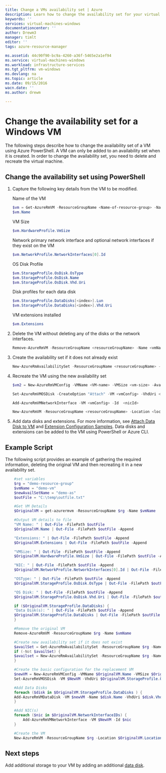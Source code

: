 ```yaml
---
title: Change a VMs availability set | Azure
description: Learn how to change the availability set for your virtual machines using Azure PowerShell and the Resource Manager deployment model.
keywords: ''
services: virtual-machines-windows
documentationcenter: ''
author: Drewm3
manager: timlt
editor: ''
tags: azure-resource-manager

ms.assetid: 44c90f90-bc9a-4260-a36f-5465e2a1ef94
ms.service: virtual-machines-windows
ms.workload: infrastructure-services
ms.tgt_pltfrm: vm-windows
ms.devlang: na
ms.topic: article
ms.date: 09/15/2016
wacn.date: ''
ms.author: drewm

---
```

# Change the availability set for a Windows VM
The following steps describe how to change the availability set of a VM using Azure PowerShell. A VM can only be added to an availability set when it is created. In order to change the availability set, you need to delete and recreate the virtual machine. 

## Change the availability set using PowerShell
1. Capture the following key details from the VM to be modified.

    Name of the VM

    ```powershell
    $vm = Get-AzureRmVM -ResourceGroupName <Name-of-resource-group> -Name <name-of-VM>
    $vm.Name
    ```

    VM Size

    ```powershell
    $vm.HardwareProfile.VmSize
    ```

    Network primary network interface and optional network interfaces if they exist on the VM

    ```powershell
    $vm.NetworkProfile.NetworkInterfaces[0].Id
    ```

    OS Disk Profile

    ```powershell
    $vm.StorageProfile.OsDisk.OsType
    $vm.StorageProfile.OsDisk.Name
    $vm.StorageProfile.OsDisk.Vhd.Uri
    ```

    Disk profiles for each data disk 

    ```powershell
    $vm.StorageProfile.DataDisks[<index>].Lun
    $vm.StorageProfile.DataDisks[<index>].Vhd.Uri
    ```

    VM extensions installed 

    ```powershell
    $vm.Extensions
    ```
2. Delete the VM without deleting any of the disks or the network interfaces.

    ```powershell
    Remove-AzureRmVM -ResourceGroupName <resourceGroupName> -Name <vmName> 
    ```
3. Create the availability set if it does not already exist

    ```powershell
    New-AzureRmAvailabilitySet -ResourceGroupName <resourceGroupName> -Name <availabilitySetName> -Location "<location>" 
    ```
4. Recreate the VM using the new availability set

    ```powershell
    $vm2 = New-AzureRmVMConfig -VMName <VM-name> -VMSize <vm-size> -AvailabilitySetId <availability-set-id>

    Set-AzureRmVMOSDisk -CreateOption "Attach" -VM <vmConfig> -VhdUri <osDiskURI> -Name <osDiskName> [-Windows | -Linux]

    Add-AzureRmVMNetworkInterface -VM <vmConfig> -Id  <nicId> 

    New-AzureRmVM -ResourceGroupName <resourceGroupName> -Location <location> -VM <vmConfig>
    ``` 
5. Add data disks and extensions. For more information, see [Attach Data Disk to VM](attach-disk-portal.md?toc=%2fvirtual-machines%2fwindows%2ftoc.json) and [Extension Configuration Samples](extensions-configuration-samples.md?toc=%2fvirtual-machines%2fwindows%2ftoc.json). Data disks and extensions can be added to the VM using PowerShell or Azure CLI.

## Example Script
The following script provides an example of gathering the required information, deleting the original VM and then recreating it in a new availability set.

```powershell
    #set variables
    $rg = "demo-resource-group"
    $vmName = "demo-vm"
    $newAvailSetName = "demo-as"
    $outFile = "C:\temp\outfile.txt"

    #Get VM Details
    $OriginalVM = get-azurermvm -ResourceGroupName $rg -Name $vmName

    #Output VM details to file
    "VM Name: " | Out-File -FilePath $outFile 
    $OriginalVM.Name | Out-File -FilePath $outFile -Append

    "Extensions: " | Out-File -FilePath $outFile -Append
    $OriginalVM.Extensions | Out-File -FilePath $outFile -Append

    "VMSize: " | Out-File -FilePath $outFile -Append
    $OriginalVM.HardwareProfile.VmSize | Out-File -FilePath $outFile -Append

    "NIC: " | Out-File -FilePath $outFile -Append
    $OriginalVM.NetworkProfile.NetworkInterfaces[0].Id | Out-File -FilePath $outFile -Append

    "OSType: " | Out-File -FilePath $outFile -Append
    $OriginalVM.StorageProfile.OsDisk.OsType | Out-File -FilePath $outFile -Append

    "OS Disk: " | Out-File -FilePath $outFile -Append
    $OriginalVM.StorageProfile.OsDisk.Vhd.Uri | Out-File -FilePath $outFile -Append

    if ($OriginalVM.StorageProfile.DataDisks) {
    "Data Disk(s): " | Out-File -FilePath $outFile -Append
    $OriginalVM.StorageProfile.DataDisks | Out-File -FilePath $outFile -Append
    }

    #Remove the original VM
    Remove-AzureRmVM -ResourceGroupName $rg -Name $vmName

    #Create new availability set if it does not exist
    $availSet = Get-AzureRmAvailabilitySet -ResourceGroupName $rg -Name $newAvailSetName -ErrorAction Ignore
    if (-Not $availSet) {
    $availset = New-AzureRmAvailabilitySet -ResourceGroupName $rg -Name $newAvailSetName -Location $OriginalVM.Location
    }

    #Create the basic configuration for the replacement VM
    $newVM = New-AzureRmVMConfig -VMName $OriginalVM.Name -VMSize $OriginalVM.HardwareProfile.VmSize -AvailabilitySetId $availSet.Id
    Set-AzureRmVMOSDisk -VM $NewVM -VhdUri $OriginalVM.StorageProfile.OsDisk.Vhd.Uri  -Name $OriginalVM.Name -CreateOption Attach -Windows

    #Add Data Disks
    foreach ($disk in $OriginalVM.StorageProfile.DataDisks ) { 
    Add-AzureRmVMDataDisk -VM $newVM -Name $disk.Name -VhdUri $disk.Vhd.Uri -Caching $disk.Caching -Lun $disk.Lun -CreateOption Attach -DiskSizeInGB $disk.DiskSizeGB
    }

    #Add NIC(s)
    foreach ($nic in $OriginalVM.NetworkInterfaceIDs) {
        Add-AzureRmVMNetworkInterface -VM $NewVM -Id $nic
    }

    #Create the VM
    New-AzureRmVM -ResourceGroupName $rg -Location $OriginalVM.Location -VM $NewVM -DisableBginfoExtension
```

## Next steps
Add additional storage to your VM by adding an additional [data disk](attach-disk-portal.md?toc=%2fvirtual-machines%2fwindows%2ftoc.json).
